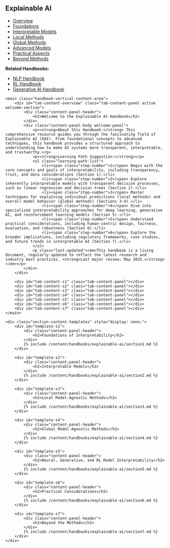 <link rel="stylesheet" href="/assets/css/section-academic.css">
<div class="handbook-container-vertical-tabs">
<div class="handbook-container-inner">
    <aside class="handbook-vertical-nav">
        <div class="vertical-nav-header">
            <h1>Explainable AI</h1>
            <div class="header-accent-vertical"></div>
        </div>
        <ul class="vertical-tabs-list">
            <li class="vertical-tab-ul"><a href="#overview" data-tab="overview" class="vertical-tab-link active">Overview</a></li>
            <li class="vertical-tab-ul"><a href="#s1" data-tab="s1" class="vertical-tab-link">Foundations</a></li>
            <li class="vertical-tab-ul"><a href="#s2" data-tab="s2" class="vertical-tab-link">Interpretable Models</a></li>
            <li class="vertical-tab-ul"><a href="#s3" data-tab="s3" class="vertical-tab-link">Local Methods</a></li>
            <li class="vertical-tab-ul"><a href="#s4" data-tab="s4" class="vertical-tab-link">Global Methods</a></li>
            <li class="vertical-tab-ul"><a href="#s5" data-tab="s5" class="vertical-tab-link">Advanced Models</a></li>
            <li class="vertical-tab-ul"><a href="#s6" data-tab="s6" class="vertical-tab-link">Practical Aspects</a></li>
            <li class="vertical-tab-ul"><a href="#s7" data-tab="s7" class="vertical-tab-link">Beyond Methods</a></li>
        </ul>
        <div class="vertical-nav-footer">
             <p><strong>Related Handbooks:</strong></p>
            <ul>
                <li><a href="/content/handbooks/natural-language-processing/">NLP Handbook</a></li>
                <li><a href="/content/handbooks/reinforcement-learning/">RL Handbook</a></li>
                <li><a href="/content/handbooks/generative-ai/">Generative AI Handbook</a></li>
            </ul>
        </div>
    </aside>

    <main class="handbook-vertical-content-area">
        <div id="tab-content-overview" class="tab-content-panel active welcome-section">
            <div class="content-panel-header">
                <h2>Welcome to the Explainable AI Handbook</h2>
            </div>
            <div class="content-panel-body welcome-panel">
                <p><strong>About this Handbook:</strong> This comprehensive resource guides you through the fascinating field of Explainable AI (XAI). From foundational concepts to advanced techniques, this handbook provides a structured approach to understanding how to make AI systems more transparent, interpretable, and trustworthy.</p>
                <p><strong>Learning Path Suggestion:</strong></p>
                <ul class="learning-path-list">
                    <li><span class="step-number">1</span> Begin with the core concepts and goals of interpretability, including transparency, trust, and data considerations (Section 1).</li>
                    <li><span class="step-number">2</span> Explore inherently interpretable models with transparent decision processes, such as linear regression and decision trees (Section 2).</li>
                    <li><span class="step-number">3</span> Master techniques for explaining individual predictions (local methods) and overall model behavior (global methods) (Sections 3-4).</li>
                    <li><span class="step-number">4</span> Dive into specialized interpretability approaches for deep learning, generative AI, and reinforcement learning models (Section 5).</li>
                    <li><span class="step-number">5</span> Understand practical considerations, including human-centric design, fairness, evaluation, and robustness (Section 6).</li>
                    <li><span class="step-number">6</span> Explore the broader implications, including regulatory frameworks, case studies, and future trends in interpretable AI (Section 7).</li>
                </ul>
                <p class="last-updated"><em>This handbook is a living document, regularly updated to reflect the latest research and industry best practices. <strong>Last major review: May 2025.</strong></em></p>
            </div>
        </div>

        <div id="tab-content-s1" class="tab-content-panel"></div>
        <div id="tab-content-s2" class="tab-content-panel"></div>
        <div id="tab-content-s3" class="tab-content-panel"></div>
        <div id="tab-content-s4" class="tab-content-panel"></div>
        <div id="tab-content-s5" class="tab-content-panel"></div>
        <div id="tab-content-s6" class="tab-content-panel"></div>
        <div id="tab-content-s7" class="tab-content-panel"></div>
    </main>

    <div class="section-content-templates" style="display: none;">
        <div id="template-s1">
            <div class="content-panel-header">
                <h2>Foundations of Interpretability</h2>
            </div>
            {% include /content/handbooks/explainable-ai/section1.md %}
        </div>

        <div id="template-s2">
            <div class="content-panel-header">
                <h2>Interpretable Models</h2>
            </div>
            {% include /content/handbooks/explainable-ai/section2.md %}
        </div>

        <div id="template-s3">
            <div class="content-panel-header">
                <h2>Local Model-Agnostic Methods</h2>
            </div>
            {% include /content/handbooks/explainable-ai/section3.md %}
        </div>

        <div id="template-s4">
            <div class="content-panel-header">
                <h2>Global Model-Agnostic Methods</h2>
            </div>
            {% include /content/handbooks/explainable-ai/section4.md %}
        </div>

        <div id="template-s5">
            <div class="content-panel-header">
                <h2>Neural, Generative, and RL Model Interpretability</h2>
            </div>
            {% include /content/handbooks/explainable-ai/section5.md %}
        </div>

        <div id="template-s6">
            <div class="content-panel-header">
                <h2>Practical Considerations</h2>
            </div>
            {% include /content/handbooks/explainable-ai/section6.md %}
        </div>

        <div id="template-s7">
            <div class="content-panel-header">
                <h2>Beyond the Methods</h2>
            </div>
            {% include /content/handbooks/explainable-ai/section7.md %}
        </div>
    </div>

</div>
</div>
<script src="/assets/js/section-academic.js"></script>
